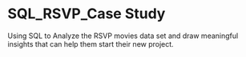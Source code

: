 # SQL_RSVP_Case Study
 Using SQL to Analyze the RSVP movies data set and draw meaningful insights that can help them start their new project. 
